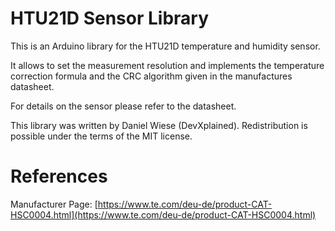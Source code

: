 # HTU21D Sensor Library
This is an Arduino library for the HTU21D temperature and humidity sensor.

It allows to set the measurement resolution and implements the temperature correction formula and the CRC algorithm given in the manufactures datasheet.

For details on the sensor please refer to the datasheet.

This library was written by Daniel Wiese (DevXplained).
Redistribution is possible under the terms of the MIT license.

# References
Manufacturer Page: [https://www.te.com/deu-de/product-CAT-HSC0004.html](https://www.te.com/deu-de/product-CAT-HSC0004.html)
